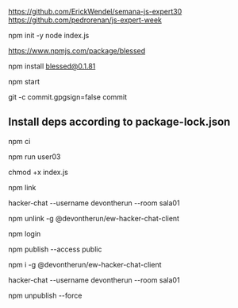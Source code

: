 https://github.com/ErickWendel/semana-js-expert30
https://github.com/pedrorenan/js-expert-week

npm init -y
node index.js

https://www.npmjs.com/package/blessed

npm install blessed@0.1.81

npm start

git -c commit.gpgsign=false commit

## Install deps according to package-lock.json

npm ci

npm run user03

chmod +x index.js

npm link

hacker-chat --username devontherun --room sala01

npm unlink -g @devontherun/ew-hacker-chat-client

npm login

npm publish --access public

npm i -g @devontherun/ew-hacker-chat-client

hacker-chat --username devontherun --room sala01

npm unpublish --force
